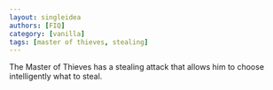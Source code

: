 ```yaml
---
layout: singleidea
authors: [FIQ]
category: [vanilla]
tags: [master of thieves, stealing]
---
```

The Master of Thieves has a stealing attack that allows him to choose intelligently what to steal.
